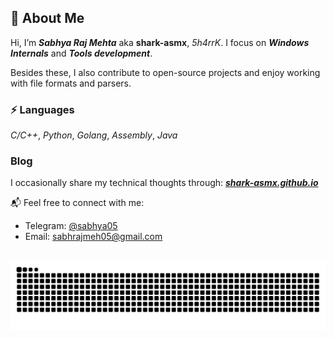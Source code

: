 ## 💫 About Me

Hi, I’m ***Sabhya Raj Mehta*** aka **shark-asmx**, *5h4rrK*. I focus on ***Windows Internals*** and ***Tools development***.

Besides these, I also contribute to open-source projects and enjoy working with file formats and parsers. 

### ⚡     Languages
*C/C++*, *Python*, *Golang*, *Assembly*, *Java*

### Blog
I occasionally share my technical thoughts through: [***shark-asmx.github.io***](https://shark-asmx.github.io/posts/)

📬 Feel free to connect with me:  
- Telegram: [@sabhya05](https://t.me/sabhya05)  
- Email: [sabhrajmeh05@gmail.com](mailto:sabhrajmeh05@gmail.com)

<br/>

<img src="https://raw.githubusercontent.com/5h4rrK/5h4rrK/output/snake.svg" alt="Snake animation" />

